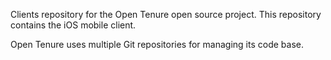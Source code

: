 Clients repository for the Open Tenure open source project.
This repository contains the iOS mobile client.

Open Tenure uses multiple Git repositories for managing its code base.

